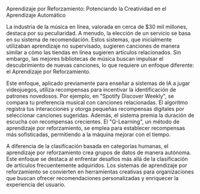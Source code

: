 Aprendizaje por Reforzamiento: Potenciando la Creatividad en el Aprendizaje Automático

La industria de la música en línea, valorada en cerca de $30 mil millones, destaca por su peculiaridad. A menudo, la elección de un servicio se basa en su sistema de recomendación. Estos sistemas, que inicialmente utilizaban aprendizaje no supervisado, sugieren canciones de manera similar a cómo las tiendas en línea sugieren artículos relacionados. Sin embargo, las mejores bibliotecas de música buscan impulsar el descubrimiento de nuevas canciones, lo que requiere un enfoque diferente: el Aprendizaje por Reforzamiento.

Este enfoque, aplicado previamente para enseñar a sistemas de IA a jugar videojuegos, utiliza recompensas para incentivar la identificación de patrones novedosos. Por ejemplo, en "Spotify Discover Weekly", se compara tu preferencia musical con canciones relacionadas. El algoritmo registra tus interacciones y otorga pequeñas recompensas digitales por seleccionar canciones sugeridas. Además, el sistema premia la duración de escucha con recompensas crecientes. El "Q-Learning", un método de aprendizaje por reforzamiento, se emplea para establecer recompensas más sofisticadas, permitiendo a la máquina mejorar con el tiempo.

A diferencia de la clasificación basada en categorías humanas, el aprendizaje por reforzamiento crea grupos de datos de manera autónoma. Este enfoque se destaca al enfrentar desafíos más allá de la clasificación de artículos frecuentemente adquiridos. Los sistemas de aprendizaje por reforzamiento se convierten en herramientas creativas para organizaciones que buscan ofrecer recomendaciones personalizadas y enriquecer la experiencia del usuario.